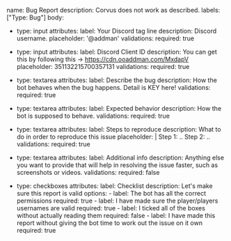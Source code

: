 name: Bug Report
description: Corvus does not work as described.
labels: ["Type: Bug"]
body:
  - type: input
    attributes:
      label: Your Discord tag line
      description: Discord username.
      placeholder: '@addman'
    validations:
      required: true

  - type: input
    attributes:
      label: Discord Client ID
      description: You can get this by following this -> https://cdn.ooaddman.com/MxdapV
      placeholder: 351132215700357131
    validations:
      required: true

  - type: textarea
    attributes:
      label: Describe the bug
      description: How the bot behaves when the bug happens. Detail is KEY here!
    validations:
      required: true

  - type: textarea
    attributes:
      label: Expected behavior
      description: How the bot is supposed to behave.
    validations:
      required: true

  - type: textarea
    attributes:
      label: Steps to reproduce
      description: What to do in order to reproduce this issue
      placeholder: |
        Step 1: ..
        Step 2: ..
    validations:
      required: true

  - type: textarea
    attributes:
      label: Additional info
      description: Anything else you want to provide that will help in resolving the issue faster, such as screenshots or videos.
    validations:
      required: false
  - type: checkboxes
    attributes:
      label: Checklist
      description: Let's make sure this report is valid
      options:
        - label: The bot has all the correct permissions
          required: true
        - label: I have made sure the player/players usernames are valid
          required: true
        - label: I ticked all of the boxes without actually reading them
          required: false
        - label: I have made this report without giving the bot time to work out the issue on it own
          required: true
